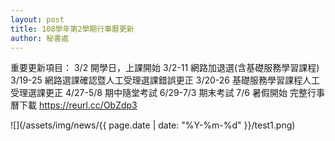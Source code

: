 ```yaml
---
layout: post
title: 108學年第2學期行事曆更新
author: 秘書處
---
```


重要更新項目：
3/2 開學日，上課開始
3/2-11 網路加退選(含基礎服務學習課程)
3/19-25 網路選課確認暨人工受理選課錯誤更正
3/20-26 基礎服務學習課程人工受理選課更正
4/27-5/8 期中隨堂考試
6/29-7/3 期末考試
7/6 暑假開始
完整行事曆下載 https://reurl.cc/ObZdp3

![](/assets/img/news/{{ page.date | date: "%Y-%m-%d" }}/test1.png)
